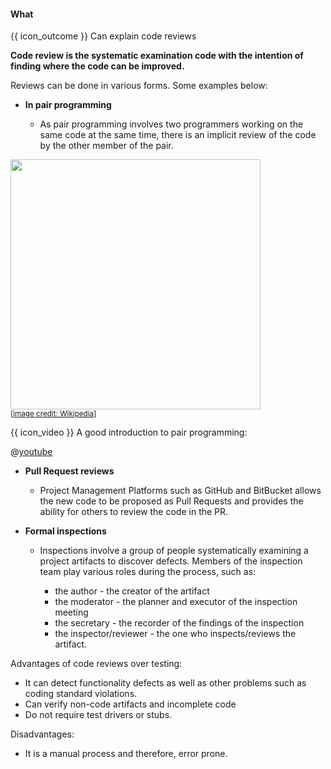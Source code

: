 <div id="title">

#### What

</div>

<span id="prereqs"></span>

<span id="outcomes">{{ icon_outcome }} Can explain code reviews</span>

<div id="body">

**Code review is the systematic examination code with the intention of finding where the code can be improved.**

Reviews can be done in various forms. Some examples below:

* **In <trigger trigger="click" for="modal:codeReview-pairProgramming">pair programming</trigger>**

  * As pair programming involves two programmers working on the same code at the same time, there is an implicit review of the code by the other member of the pair.


<modal large title="Pair Programming" id="modal:codeReview-pairProgramming">

<tip-box type="definition"> 
  <include src="../../../common/definitions.md#def-pair-programming" />
</tip-box>

<img src="https://upload.wikimedia.org/wikipedia/commons/a/af/Pair_programming_1.jpg" width="400"/><br>
<sub>[[image credit: Wikipedia](https://en.wikipedia.org/wiki/Pair_programming)]</sub>


{{ icon_video }} A good introduction to pair programming:

@[youtube](ET3Q6zNK3Io)

</modal>


* **Pull Request reviews**

  * Project Management Platforms such as GitHub and BitBucket allows the new code to be proposed as Pull Requests and provides the ability for others to review the code in the PR.

* **Formal inspections**

  * Inspections involve a group of people systematically examining a project artifacts to discover defects. Members of the inspection team play various roles during the process, such as:

    * the author - the creator of the artifact
    * the moderator - the planner and executor of the inspection meeting
    * the secretary - the recorder of the findings of the inspection
    * the inspector/reviewer - the one who inspects/reviews the artifact.

Advantages of code reviews over testing:

* It can detect functionality defects as well as other problems such as coding standard violations.
* Can verify non-code artifacts and incomplete code
* Do not require test drivers or stubs.

Disadvantages:

* It is a manual process and therefore, error prone.

</div>

<div id="extras">
</div>